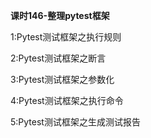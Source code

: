 **课时146-整理pytest框架**

1:Pytest测试框架之执行规则

2:Pytest测试框架之断言

3:Pytest测试框架之参数化

4:Pytest测试框架之执行命令

5:Pytest测试框架之生成测试报告